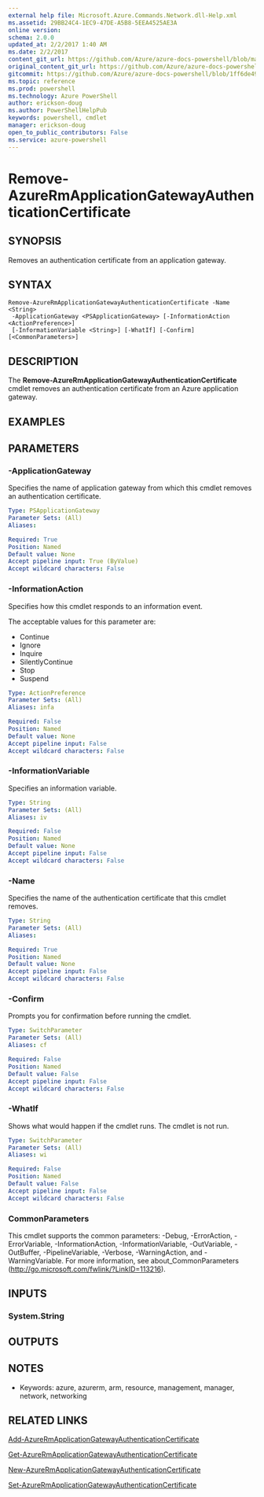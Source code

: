 ```yaml
---
external help file: Microsoft.Azure.Commands.Network.dll-Help.xml
ms.assetid: 29BB24C4-1EC9-47DE-A5B8-5EEA4525AE3A
online version: 
schema: 2.0.0
updated_at: 2/2/2017 1:40 AM
ms.date: 2/2/2017
content_git_url: https://github.com/Azure/azure-docs-powershell/blob/master/azureps-cmdlets-docs/ResourceManager/AzureRM.Network/v3.3.0/Remove-AzureRmApplicationGatewayAuthenticationCertificate.md
original_content_git_url: https://github.com/Azure/azure-docs-powershell/blob/master/azureps-cmdlets-docs/ResourceManager/AzureRM.Network/v3.3.0/Remove-AzureRmApplicationGatewayAuthenticationCertificate.md
gitcommit: https://github.com/Azure/azure-docs-powershell/blob/1ff6de49e111b7febd4cfa6ea44fe6beb0abd5f2/azureps-cmdlets-docs/ResourceManager/AzureRM.Network/v3.3.0/Remove-AzureRmApplicationGatewayAuthenticationCertificate.md
ms.topic: reference
ms.prod: powershell
ms.technology: Azure PowerShell
author: erickson-doug
ms.author: PowerShellHelpPub
keywords: powershell, cmdlet
manager: erickson-doug
open_to_public_contributors: False
ms.service: azure-powershell
---
```


# Remove-AzureRmApplicationGatewayAuthenticationCertificate

## SYNOPSIS
Removes an authentication certificate from an application gateway.

## SYNTAX

```
Remove-AzureRmApplicationGatewayAuthenticationCertificate -Name <String>
 -ApplicationGateway <PSApplicationGateway> [-InformationAction <ActionPreference>]
 [-InformationVariable <String>] [-WhatIf] [-Confirm] [<CommonParameters>]
```

## DESCRIPTION
The **Remove-AzureRmApplicationGatewayAuthenticationCertificate** cmdlet removes an authentication certificate from an Azure application gateway.

## EXAMPLES

## PARAMETERS

### -ApplicationGateway
Specifies the name of application gateway from which this cmdlet removes an authentication certificate.

```yaml
Type: PSApplicationGateway
Parameter Sets: (All)
Aliases: 

Required: True
Position: Named
Default value: None
Accept pipeline input: True (ByValue)
Accept wildcard characters: False
```

### -InformationAction
Specifies how this cmdlet responds to an information event.

The acceptable values for this parameter are:

- Continue
- Ignore
- Inquire
- SilentlyContinue
- Stop
- Suspend

```yaml
Type: ActionPreference
Parameter Sets: (All)
Aliases: infa

Required: False
Position: Named
Default value: None
Accept pipeline input: False
Accept wildcard characters: False
```

### -InformationVariable
Specifies an information variable.

```yaml
Type: String
Parameter Sets: (All)
Aliases: iv

Required: False
Position: Named
Default value: None
Accept pipeline input: False
Accept wildcard characters: False
```

### -Name
Specifies the name of the authentication certificate that this cmdlet removes.

```yaml
Type: String
Parameter Sets: (All)
Aliases: 

Required: True
Position: Named
Default value: None
Accept pipeline input: False
Accept wildcard characters: False
```

### -Confirm
Prompts you for confirmation before running the cmdlet.

```yaml
Type: SwitchParameter
Parameter Sets: (All)
Aliases: cf

Required: False
Position: Named
Default value: False
Accept pipeline input: False
Accept wildcard characters: False
```

### -WhatIf
Shows what would happen if the cmdlet runs.
The cmdlet is not run.

```yaml
Type: SwitchParameter
Parameter Sets: (All)
Aliases: wi

Required: False
Position: Named
Default value: False
Accept pipeline input: False
Accept wildcard characters: False
```

### CommonParameters
This cmdlet supports the common parameters: -Debug, -ErrorAction, -ErrorVariable, -InformationAction, -InformationVariable, -OutVariable, -OutBuffer, -PipelineVariable, -Verbose, -WarningAction, and -WarningVariable. For more information, see about_CommonParameters (http://go.microsoft.com/fwlink/?LinkID=113216).

## INPUTS

### System.String

## OUTPUTS

## NOTES
* Keywords: azure, azurerm, arm, resource, management, manager, network, networking

## RELATED LINKS

[Add-AzureRmApplicationGatewayAuthenticationCertificate](xref:ResourceManager/AzureRM.Network/v3.3.0/Add-AzureRmApplicationGatewayAuthenticationCertificate.md)

[Get-AzureRmApplicationGatewayAuthenticationCertificate](xref:ResourceManager/AzureRM.Network/v3.3.0/Get-AzureRmApplicationGatewayAuthenticationCertificate.md)

[New-AzureRmApplicationGatewayAuthenticationCertificate](xref:ResourceManager/AzureRM.Network/v3.3.0/New-AzureRmApplicationGatewayAuthenticationCertificate.md)

[Set-AzureRmApplicationGatewayAuthenticationCertificate](xref:ResourceManager/AzureRM.Network/v3.3.0/Set-AzureRmApplicationGatewayAuthenticationCertificate.md)
